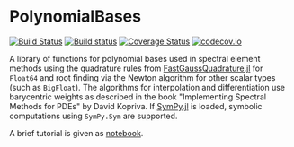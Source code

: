 # PolynomialBases

[![Build Status](https://travis-ci.org/ranocha/PolynomialBases.jl.svg?branch=master)](https://travis-ci.org/ranocha/PolynomialBases.jl)
[![Build status](https://ci.appveyor.com/api/projects/status/i1saoodeqrepiodl?svg=true)](https://ci.appveyor.com/project/ranocha/PolynomialBases-jl)
[![Coverage Status](https://coveralls.io/repos/ranocha/PolynomialBases.jl/badge.svg?branch=master&service=github)](https://coveralls.io/github/ranocha/PolynomialBases.jl?branch=master)
[![codecov.io](http://codecov.io/github/ranocha/PolynomialBases.jl/coverage.svg?branch=master)](http://codecov.io/github/ranocha/PolynomialBases.jl?branch=master)

A library of functions for polynomial bases used in spectral element methods using the quadrature rules from 
[FastGaussQuadrature.jl](https://github.com/ajt60gaibb/FastGaussQuadrature.jl) for `Float64` and root finding 
via the Newton algorithm for other scalar types (such as `BigFloat`). The algorithms for interpolation and
differentiation use barycentric weights as described in the book "Implementing Spectral Methods for PDEs"
by David Kopriva. If [SymPy.jl](https://github.com/JuliaPy/SymPy.jl) is loaded, symbolic computations using
`SymPy.Sym` are supported.

A brief tutorial is given as 
[notebook](http://nbviewer.ipython.org/github/ranocha/PolynomialBases.jl/blob/master/notebooks/Tutorial.ipynb).
